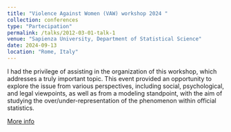 ```yaml
---
title: "Violence Against Women (VAW) workshop 2024 "
collection: conferences
type: "Partecipation"
permalink: /talks/2012-03-01-talk-1
venue: "Sapienza University, Department of Statistical Science"
date: 2024-09-13
location: "Rome, Italy"
---
```


I had the privilege of assisting in the organization of this workshop, which addresses a truly important topic. This event provided an opportunity to explore the issue from various perspectives, including social, psychological, and legal viewpoints, as well as from a modeling standpoint, with the aim of studying the over/under-representation of the phenomenon within official statistics.

[More info](https://www.dss.uniroma1.it/it/progetti/vaw)